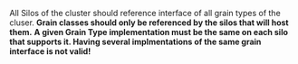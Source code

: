 ﻿All Silos of the cluster should reference interface of all grain types of the cluser.
**Grain classes should only be referenced by the silos that will host them.**
**A given Grain Type implementation must be the same on each silo that supports it. Having several implmentations of the same grain interface is not valid!**